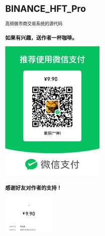 # BINANCE_HFT_Pro
高频做市商交易系统的源代码

### 如果有兴趣，送作者一杯咖啡。
<img src="./WechatIMG114.jpg" alt="如果有兴趣，送作者一杯咖啡。" width="300">

### 感谢好友对作者的支持！
<img src="./WechatIMG119.jpg" alt="如果有兴趣，送作者一杯咖啡。" width="150">

